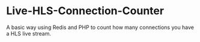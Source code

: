 # Live-HLS-Connection-Counter
A basic way using Redis and PHP to count how many connections you have a HLS live stream.
